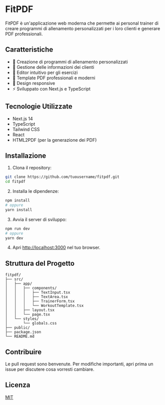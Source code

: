 # FitPDF

FitPDF è un'applicazione web moderna che permette ai personal trainer di creare programmi di allenamento personalizzati per i loro clienti e generare PDF professionali.

## Caratteristiche

- 🎯 Creazione di programmi di allenamento personalizzati
- 👤 Gestione delle informazioni dei clienti
- 📝 Editor intuitivo per gli esercizi
- 🎨 Template PDF professionali e moderni
- 📱 Design responsive
- ⚡ Sviluppato con Next.js e TypeScript

## Tecnologie Utilizzate

- Next.js 14
- TypeScript
- Tailwind CSS
- React
- HTML2PDF (per la generazione dei PDF)

## Installazione

1. Clona il repository:

```bash
git clone https://github.com/tuousername/fitpdf.git
cd fitpdf
```

2. Installa le dipendenze:

```bash
npm install
# oppure
yarn install
```

3. Avvia il server di sviluppo:

```bash
npm run dev
# oppure
yarn dev
```

4. Apri [http://localhost:3000](http://localhost:3000) nel tuo browser.

## Struttura del Progetto

```
fitpdf/
├── src/
│   ├── app/
│   │   ├── components/
│   │   │   ├── TextInput.tsx
│   │   │   ├── TextArea.tsx
│   │   │   ├── TrainerForm.tsx
│   │   │   └── WorkoutTemplate.tsx
│   │   ├── layout.tsx
│   │   └── page.tsx
│   └── styles/
│       └── globals.css
├── public/
├── package.json
└── README.md
```

## Contribuire

Le pull request sono benvenute. Per modifiche importanti, apri prima un issue per discutere cosa vorresti cambiare.

## Licenza

[MIT](https://choosealicense.com/licenses/mit/)
